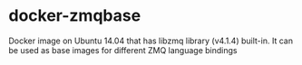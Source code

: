 # docker-zmqbase
Docker image on Ubuntu 14.04 that has libzmq library (v4.1.4) built-in. It can be used as base images for different ZMQ language bindings
